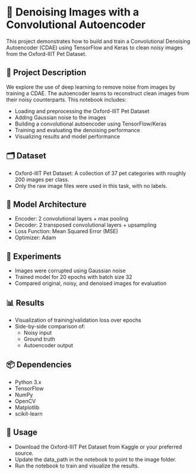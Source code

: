 # 🐾 Denoising Images with a Convolutional Autoencoder
This project demonstrates how to build and train a Convolutional Denoising Autoencoder (CDAE) using TensorFlow and Keras to clean noisy images from the Oxford-IIIT Pet Dataset.

## 📌 Project Description
We explore the use of deep learning to remove noise from images by training a CDAE. The autoencoder learns to reconstruct clean images from their noisy counterparts. This notebook includes:

 - Loading and preprocessing the Oxford-IIIT Pet Dataset
 - Adding Gaussian noise to the images
 - Building a convolutional autoencoder using TensorFlow/Keras
 - Training and evaluating the denoising performance
 - Visualizing results and model performance

## 🗂 Dataset
 - Oxford-IIIT Pet Dataset: A collection of 37 pet categories with roughly 200 images per class.
 - Only the raw image files were used in this task, with no labels.

## 🧠 Model Architecture
 - Encoder: 2 convolutional layers + max pooling
 - Decoder: 2 transposed convolutional layers + upsampling
 - Loss Function: Mean Squared Error (MSE)
 - Optimizer: Adam

## 🧪 Experiments
 - Images were corrupted using Gaussian noise
 - Trained model for 20 epochs with batch size 32
 - Compared original, noisy, and denoised images for evaluation

## 📊 Results
 - Visualization of training/validation loss over epochs
 - Side-by-side comparison of:
   - Noisy input
   - Ground truth
   - Autoencoder output

## 📦 Dependencies
 - Python 3.x
 - TensorFlow
 - NumPy
 - OpenCV
 - Matplotlib
 - scikit-learn

## 🚀 Usage
 - Download the Oxford-IIIT Pet Dataset from Kaggle or your preferred source.
 - Update the data_path in the notebook to point to the image folder.
 - Run the notebook to train and visualize the results.
